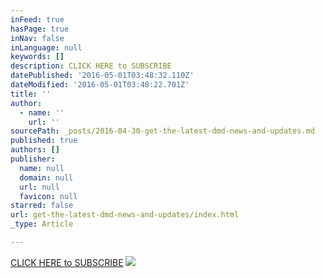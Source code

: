 ```yaml
---
inFeed: true
hasPage: true
inNav: false
inLanguage: null
keywords: []
description: CLICK HERE to SUBSCRIBE
datePublished: '2016-05-01T03:48:32.110Z'
dateModified: '2016-05-01T03:48:22.701Z'
title: ''
author:
  - name: ''
    url: ''
sourcePath: _posts/2016-04-30-get-the-latest-dmd-news-and-updates.md
published: true
authors: []
publisher:
  name: null
  domain: null
  url: null
  favicon: null
starred: false
url: get-the-latest-dmd-news-and-updates/index.html
_type: Article

---
```

[CLICK HERE to SUBSCRIBE][0]
![](https://the-grid-user-content.s3-us-west-2.amazonaws.com/e061263d-c3a1-436d-8bd3-812a515548d5.png)

[0]: http://facebook.us11.list-manage.com/subscribe?u=38e74412a948ad7b7778922ef&id=3dca560940